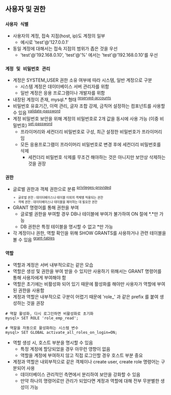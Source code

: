 ## 사용자 및 권한

### `사용자 식별`

- 사용자의 계정, 접속 지점(host, ip)도 계정의 일부
    - 예시로 'test'@'127.0.0.1'
- 동일 계정에 대해서는 접속 지점의 범위가 좁은 것을 우선
    - 'test'@'192.168.0.10', 'test'@'%' 에서는 'test'@'192.168.0.10'를 우선

### `계정 및 비밀번호 관리`

- 계정은 SYSTEM_USER 권한 소유 여부에 따라 시스템, 일반 계정으로 구분
    - 시스템 계정은 데이터베이스 서버 관리자를 위함
    - 일반 계정은 응용 프로그램이나 개발자를 위함
- 내장된 계정이 존재, mysql.* 형태 <sup>[reserved-accounts](https://dev.mysql.com/doc/refman/8.0/en/reserved-accounts.html)</sup>
- 비밀번호 유효기간, 이력 관리, 글자 조합 강제, 금칙어 설정하는 컴포넌트를 사용할 수 있음 <sup>[validate-password](https://dev.mysql.com/doc/refman/8.0/en/validate-password.html)</sup>
- 계정 비밀번호 보안을 위해 계정의 비밀번호로 2개 값을 동시에 사용 가능 (이중 비밀번호) <sup>[set-password](https://dev.mysql.com/doc/refman/8.0/en/set-password.html)</sup>
    - 프라이머리와 세컨더리 비밀번호로 구성, 최근 설정한 비밀번호가 프라이머리임
    - 모든 응용프로그램이 프라이머리 비밀번호로 변경 후에 세컨더리 비밀번호를 삭제
        - 세컨더리 비밀번호 삭제를 무조건 해야하는 것은 아니지만 보안상 삭제하는 것을 권장

### `권한`

- 글로벌 권한과 객체 권한으로 분류 <sup>[privileges-provided](https://dev.mysql.com/doc/refman/8.0/en/privileges-provided.html)<sup>
    - 글로벌 권한 : 데이터베이스나 테이블 이외의 객체엥 적용되는 권한
    - 객체 권한 : 데이터베이스나 테이블을 제어하는 데 필요한 권한
- GRANT 명령어를 통해 권한을 부여
    - 글로벌 권한을 부여할 경우 DB나 테이블에 부여가 불가하여 ON 절에 *.*만 가능
    - DB 권한은 특정 테이블을 명시할 수 없고 *만 가능
- 각 계정이나 권한, 역할 확인을 위해 SHOW GRANTS를 사용하거나 관련 테이블을 볼 수 있음 <sup>[grant-tables](https://dev.mysql.com/doc/refman/8.0/en/grant-tables.html)<sup>

### `역할`

- 역할과 계정은 서버 내부적으로는 같은 모습
- 역할은 생성 및 권한을 부여 받을 수 있지만 사용하기 위해서는 GRANT 명령어를 통해 사용자에게 부여해야 함
- 역할은 초기에는 비활성화 되어 있기 때문에 활성화를 해야만 사용자가 역할에 부여된 권한을 사용함
- 계정과 역할은 내부적으로 구분이 어렵기 때문에 'role_' 과 같은 prefix 를 붙여 생성하는 것을 권장

```shell
# 역할 활성화, 다시 로그인하면 비활성화로 초기화
mysql> SET ROLE 'role_emp_read';

# 역할을 자동으로 활성화하는 시스템 변수
mysql> SET GLOBAL activate_all_roles_on_login=ON;
```

- 역할 생성 시, 호스트 부분을 명시할 수 있음
    - 특정 계정에 할당되었을 경우 아무런 영향이 없음
    - 역할을 계정에 부여하지 않고 직접 로그인할 경우 호스트 부분 중요
- 계정과 역할은 내외부적으로 같은 객체이나 create user, create role 명령어는 구분되어 사용
    - 데이터베이스 관리적인 측면에서 분리하여 보안을 강화할 수 있음
    - 만약 하나의 명령어로만 관리가 되었다면 계정과 역할에 대해 전부 무분별한 생성이 가능